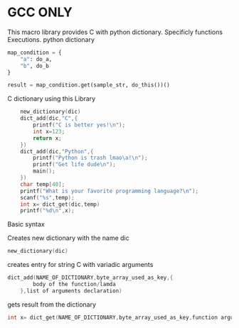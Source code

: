  # GCC ONLY
 This macro library provides C with python dictionary. Specificly functions Executions.
python dictionary
```Python
map_condition = {
    "a": do_a,
    "b", do_b
}

result = map_condition.get(sample_str, do_this())()
```
C dictionary using this Library
```C
	new_dictionary(dic)
	dict_add(dic,"C",{
		printf("C is better yes!\n");
		int x=123;
		return x;
	})
	dict_add(dic,"Python",{
		printf("Python is trash lmao\a!\n");
		printf("Get life dude\n");
		main();
	})
	char temp[40];
	printf("What is your favorite programming language?\n");
	scanf("%s",temp);
	int x= dict_get(dic,temp)
	printf("%d\n",x);
```
Basic syntax

Creates new dictionary with the name dic
```C
new_dictionary(dic)
```
creates entry for string C with variadic arguments
```C
dict_add(NAME_OF_DICTIONARY,byte_array_used_as_key,{
		body of the function/lamda
	},list of arguments declaration)
```
gets result from the dictionary
```C
int x= dict_get(NAME_OF_DICTIONARY,byte_array_used_as_key,function arguments)
```
